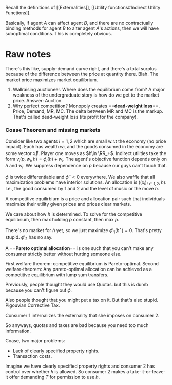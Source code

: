 Recall the definitions of [[Externalities]], [[Utility functions#Indirect Utility Functions]]. 

Basically, if agent $A$ can affect agent $B$, and there are no contractually binding methods for agent $B$ to alter agent $A$'s actions, then we will have suboptimal conditions. This is completely obvious.

# Raw notes
There's this like, supply-demand curve right, and there's a total surplus because of the difference between the price at quantity there. Blah. The market price maximizes market equilibrium.

1. Wallraising auctioneer. Where does the equilibrium come from? A major weakness of the undergraduate story is how do we get to the market price. Answer: Auction.
2. Why perfect competition? Monopoly creates ==**dead-weight loss**==. Price, Demand, MR, MC. The delta between MR and MC is the markup. That's called dead-weight loss (its profit for the company).
### Coase Theorem and missing markets

Consider like two agents $i = 1,2$ which are small w.r.t the economy (no price impact).
 Each has wealth $w_i$, and the goods consumed in the economy are some vector $\vec{x}$. Player one moves as $h\in \RR_+$.
Indirect utilities take the form $v_i(p, w_i, h) = \phi_i(h) + w_i$. The agent's objective function depends only on $h$ and $w_i$. We suppress dependence on $p$ because our guys can't touch that.

$\phi$ is twice differentiable and $\phi'' < 0$ everywhere. We also waffle that all maximization problems have interior solutions. An allocation is $((x_i)_{i \in 1,2}, h)$. I.e., the good consumed by $1$ and $2$ and the level of music or the move $h$.

A competitive equilirbium is a price and allocation pair such that individuals maximize their utility given prices and prices clear markets.

We care about how $h$ is determined. To solve for the competitive equilibrium, then max holding $p$ constant, then max $p$.

There's no market for $h$ yet, so we just maximize $\phi'_1(h^\star) = 0$. That's pretty stupid. $\phi'_2$ has no say.

A ==**Pareto optimal allocation**== is one such that you can't make any consumer strictly better without hurting someone else.

First welfare theorem: competitive equilibrium is Pareto-optimal.
Second welfare-theorem: Any pareto-optimal allocation can be achieved as a competitive equilibrium with lump sum transfers.

Previously, people thought they would use Quotas. but this is dumb because you can't figure out $\phi$.

Also people thought that you might put a tax on it. But that's also stupid. Pigouvian Corrective Tax.

Consumer 1 internalizes the externality that she imposes on consumer 2.

So anyways, quotas and taxes are bad because you need too much information.

Coase, two major problems:
- Lack of clearly specified property rights.
- Transaction costs.

Imagine we have clearly specified property rights and consumer 2 has control over whether $h$ is allowed. So consumer $2$ makes a take-it-or-leave-it offer demanding $T$ for permission to use $h$.